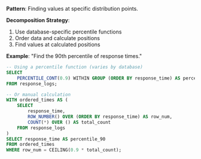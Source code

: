 **Pattern**: Finding values at specific distribution points.

**Decomposition Strategy**:

1. Use database-specific percentile functions
2. Order data and calculate positions
3. Find values at calculated positions

**Example**: "Find the 90th percentile of response times."

```SQL
-- Using a percentile function (varies by database)
SELECT
    PERCENTILE_CONT(0.9) WITHIN GROUP (ORDER BY response_time) AS percentile_90
FROM response_logs;

-- Or manual calculation
WITH ordered_times AS (
    SELECT
        response_time,
        ROW_NUMBER() OVER (ORDER BY response_time) AS row_num,
        COUNT(*) OVER () AS total_count
    FROM response_logs
)
SELECT response_time AS percentile_90
FROM ordered_times
WHERE row_num = CEILING(0.9 * total_count);
```
